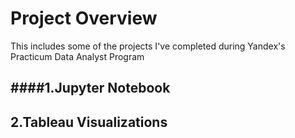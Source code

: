 # Project Overview
This includes some of the projects I've completed during Yandex's Practicum Data Analyst Program

####1.Jupyter Notebook
  -
2.Tableau Visualizations
  -
  

